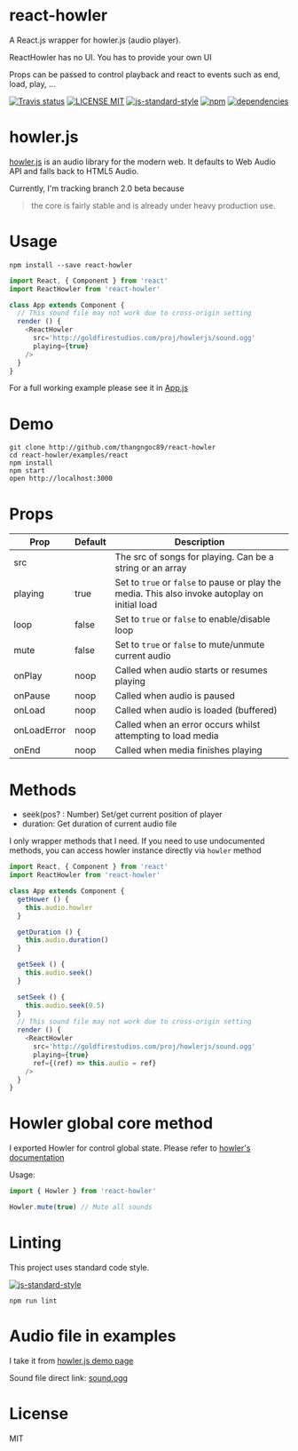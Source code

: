 # react-howler
A React.js wrapper for howler.js (audio player).

ReactHowler has no UI. You has to provide your own UI

Props can be passed to control playback and react to events such as end, load, play, ...

[![Travis status](https://travis-ci.org/thangngoc89/react-howler.svg)](https://travis-ci.org/thangngoc89/react-howler)
[![LICENSE MIT](https://img.shields.io/badge/license-MIT-brightgreen.svg)](https://github.com/thangngoc89/react-howler)
[![js-standard-style](https://img.shields.io/badge/code%20style-standard-brightgreen.svg)](http://standardjs.com/)
[![npm](https://img.shields.io/npm/v/react-howler.svg)](https://npmjs.org/package/react-howler)
[![dependencies](https://david-dm.org/thangngoc89/react-howler.svg)](https://david-dm.org/thangngoc89/react-howler)

# howler.js

[howler.js](https://github.com/goldfire/howler.js/tree/2.0) is an audio library for the modern web. It defaults to Web Audio API and falls back to HTML5 Audio.

Currently, I'm tracking branch 2.0 beta because

>  the core is fairly stable and is already under heavy production use.


# Usage

`npm install --save react-howler`

```javascript
import React, { Component } from 'react'
import ReactHowler from 'react-howler'

class App extends Component {
  // This sound file may not work due to cross-origin setting
  render () {
    <ReactHowler
      src='http://goldfirestudios.com/proj/howlerjs/sound.ogg'
      playing={true}
    />
  }
}
```

For a full working example please see it in  [App.js](https://github.com/thangngoc89/react-howler/tree/master/examples/react/App.js)

# Demo

```shell
git clone http://github.com/thangngoc89/react-howler
cd react-howler/examples/react
npm install
npm start
open http://localhost:3000
```

# Props

Prop      | Default | Description
----      | ------- | -----------
src       |         | The src of songs for playing. Can be a string or an array
playing   | true    | Set to `true` or `false` to pause or play the media. This also invoke autoplay on initial load
loop      | false   | Set to `true` or `false` to enable/disable loop
mute      | false   | Set to `true` or `false` to mute/unmute current audio
onPlay    | noop    | Called when audio starts or resumes playing
onPause   | noop    | Called when audio is paused
onLoad    | noop    | Called when audio is loaded (buffered)
onLoadError | noop  | Called when an error occurs whilst attempting to load media
onEnd     |  noop   | Called when media finishes playing

# Methods

- seek(pos? : Number) Set/get current position of player
- duration: Get duration of current audio file

I only wrapper methods that I need. If you need to use undocumented methods,
you can access howler instance directly via `howler` method

```javascript
import React, { Component } from 'react'
import ReactHowler from 'react-howler'

class App extends Component {
  getHower () {
    this.audio.howler
  }

  getDuration () {
    this.audio.duration()
  }

  getSeek () {
    this.audio.seek()
  }

  setSeek () {
    this.audio.seek(0.5)
  }
  // This sound file may not work due to cross-origin setting
  render () {
    <ReactHowler
      src='http://goldfirestudios.com/proj/howlerjs/sound.ogg'
      playing={true}
      ref={(ref) => this.audio = ref}
    />
  }
}
```

# Howler global core method

I exported Howler for control global state.
Please refer to [howler's documentation](https://github.com/goldfire/howler.js/tree/2.0#global-core-methods)

Usage:

```js
import { Howler } from 'react-howler'

Howler.mute(true) // Mute all sounds
```

# Linting

This project uses standard code style.

[![js-standard-style](https://cdn.rawgit.com/feross/standard/master/badge.svg)](https://github.com/feross/standard)

```
npm run lint
```

# Audio file in examples

I take it from [howler.js demo page](http://goldfirestudios.com/blog/104/howler.js-Modern-Web-Audio-Javascript-Library)

Sound file direct link: [sound.ogg](http://goldfirestudios.com/proj/howlerjs/sound.ogg)

# License

MIT

